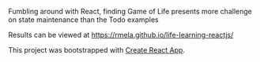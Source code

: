 Fumbling around with React, finding Game of Life presents more challenge on
state maintenance than the Todo examples

Results can be viewed at https://rmela.github.io/life-learning-reactjs/

This project was bootstrapped with [Create React App](https://github.com/facebook/create-react-app).




